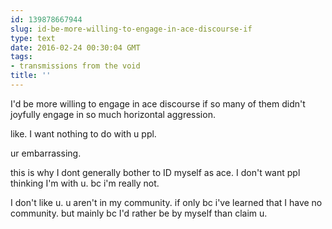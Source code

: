 ```yaml
---
id: 139878667944
slug: id-be-more-willing-to-engage-in-ace-discourse-if
type: text
date: 2016-02-24 00:30:04 GMT
tags:
- transmissions from the void
title: ''
---
```

I'd be more willing to engage in ace discourse if so many of them didn't joyfully engage in so much horizontal aggression. 

like. I want nothing to do with u ppl. 

ur embarrassing. 

this is why I dont generally bother to ID myself as ace. I don't want ppl thinking I'm with u. bc i'm really not. 

I don't like u. u aren't in my community. if only bc i've learned that I have no community. but mainly bc I'd rather be by myself than claim u.
